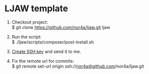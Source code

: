 # LJAW template

1) Checkout project: <br/>
$ git clone https://github.com/nor4a/ljaw.git ljaw

2) Run the script: <br/>
$ ./ljaw/scripts/composer/post-install.sh

3) <a href="https://help.github.com/articles/generating-an-ssh-key/">Create SSH key</a> and send it to me.

4) Fix the remote url for commits: <br/>
$ git remote set-url origin ssh://nor4a@github.com/nor4a/ljaw.git

